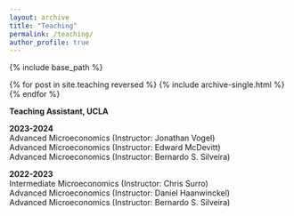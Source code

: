 ```yaml
---
layout: archive
title: "Teaching"
permalink: /teaching/
author_profile: true
---
```


{% include base_path %}

{% for post in site.teaching reversed %}
  {% include archive-single.html %}
{% endfor %}

**Teaching Assistant, UCLA**<br>

**2023-2024**<br>
<span class="indent"> Advanced Microeconomics (Instructor: Jonathan Vogel)</span><br>
<span class="indent"> Advanced Microeconomics (Instructor: Edward McDevitt)</span><br>
<span class="indent"> Advanced Microeconomics (Instructor: Bernardo S. Silveira)</span><br>

**2022-2023**<br>
<span class="indent"> Intermediate Microeconomics (Instructor: Chris Surro)</span><br>
<span class="indent"> Advanced Microeconomics (Instructor: Daniel Haanwinckel)</span><br>
<span class="indent"> Advanced Microeconomics (Instructor: Bernardo S. Silveira)</span><br>
